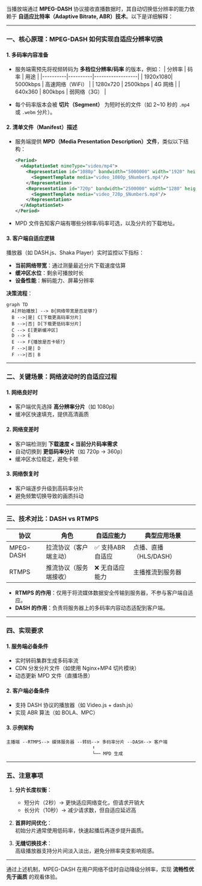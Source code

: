 当播放端通过 **MPEG-DASH** 协议接收直播数据时，其自动切换低分辨率的能力依赖于 **自适应比特率（Adaptive Bitrate, ABR）技术**。以下是详细解释：

---

### 一、核心原理：MPEG-DASH 如何实现自适应分辨率切换
#### 1. **多码率内容准备**
   - 服务端需预先将视频转码为 **多档位分辨率/码率** 的版本，例如：
     | 分辨率   | 码率     | 用途             |
     |----------|----------|------------------|
     | 1920x1080| 5000kbps | 高速网络（WiFi） |
     | 1280x720 | 2500kbps | 4G 网络          |
     | 640x360  | 800kbps  | 弱网络（3G）     |

   - 每个码率版本会被 **切片（Segment）** 为短时长的文件（如 2~10 秒的 `.mp4` 或 `.webm` 分片）。

#### 2. **清单文件（Manifest）描述**
   - 服务端提供 **MPD（Media Presentation Description）文件**，类似以下结构：
     ```xml
     <Period>
       <AdaptationSet mimeType="video/mp4">
         <Representation id="1080p" bandwidth="5000000" width="1920" height="1080">
           <SegmentTemplate media="video_1080p_$Number$.mp4"/>
         </Representation>
         <Representation id="720p" bandwidth="2500000" width="1280" height="720">
           <SegmentTemplate media="video_720p_$Number$.mp4"/>
         </Representation>
       </AdaptationSet>
     </Period>
     ```
   - MPD 文件告知客户端有哪些分辨率/码率可选，以及分片的下载地址。

#### 3. **客户端自适应逻辑**
   播放器（如 DASH.js、Shaka Player）实时监控以下指标：
   - **当前网络带宽**：通过测量最近分片下载速度估算
   - **缓冲区水位**：剩余可播放时长
   - **设备性能**：解码能力、屏幕分辨率

   **决策流程**：
   ```mermaid
   graph TD
     A[开始播放] --> B{网络带宽是否足够?}
     B -->|是| C[下载更高码率分片]
     B -->|否| D[下载更低码率分片]
     C --> E[更新缓冲区]
     D --> E
     E --> F{播放是否卡顿?}
     F -->|是| D
     F -->|否| B
   ```

---

### 二、关键场景：网络波动时的自适应过程
#### 1. **网络良好时**
   - 客户端优先选择 **高分辨率分片**（如 1080p）
   - 缓冲区快速填充，提供高清画质

#### 2. **网络变差时**
   - 客户端检测到 **下载速度 < 当前分片码率需求**
   - 自动切换到 **更低码率分片**（如 720p → 360p）
   - 缓冲区水位稳定，避免卡顿

#### 3. **网络恢复时**
   - 客户端逐步升级到高码率分片
   - 避免频繁切换导致的画质抖动

---

### 三、技术对比：DASH vs RTMPS
| **协议** | 角色                  | 自适应能力        | 典型应用场景       |
|----------|-----------------------|-------------------|--------------------|
| MPEG-DASH| 拉流协议（客户端主动）| ✅ 支持ABR自适应   | 点播、直播（HLS/DASH） |
| RTMPS    | 推流协议（服务端接收）| ❌ 无自适应能力    | 主播推流到服务器   |

- **RTMPS 的作用**：仅用于将流媒体数据安全传输到服务器，不参与客户端自适应。
- **DASH 的作用**：负责将服务器上的多码率内容动态适配到客户端。

---

### 四、实现要求
#### 1. **服务端必备条件**
   - 实时转码集群生成多码率流
   - CDN 分发分片文件（如使用 Nginx+MP4 切片模块）
   - 动态更新 MPD 文件（直播场景）

#### 2. **客户端必备条件**
   - 支持 DASH 协议的播放器（如 Video.js + dash.js）
   - 实现 ABR 算法（如 BOLA、MPC）

#### 3. **示例架构**
   ```
   主播端 --RTMPS--> 媒体服务器 --转码--> 多码率分片 --DASH--> 客户端
                                   ↑
                                   └── MPD 生成
   ```

---

### 五、注意事项
1. **分片长度权衡**：  
   - 短分片（2秒）→ 更快适应网络变化，但请求开销大  
   - 长分片（10秒）→ 减少请求数，但自适应延迟高

2. **首屏时间优化**：  
   初始分片通常使用低码率，快速起播后再逐步提升画质。

3. **无缝切换技术**：  
   高级播放器支持分片间淡入淡出，避免分辨率突变影响观感。

---

通过上述机制，MPEG-DASH 在用户网络不佳时自动降级分辨率，实现 **流畅性优先于画质** 的观看体验。